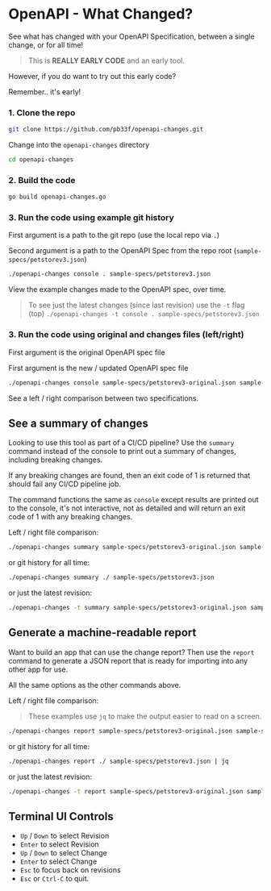 # OpenAPI - What Changed?

See what has changed with your OpenAPI Specification, between a single change, or for all time!

> This is **REALLY EARLY CODE** and an early tool.

However, if you do want to try out this early code?

Remember.. it's early!

### 1. Clone the repo

```bash
git clone https://github.com/pb33f/openapi-changes.git
```

Change into the `openapi-changes` directory

```bash
cd openapi-changes
```

### 2. Build the code

```bash
go build openapi-changes.go
```

### 3. Run the code using example git history

First argument is a path to the git repo (use the local repo via `.`)

Second argument is a path to the OpenAPI Spec from the repo root (`sample-specs/petstorev3.json`)


```bash
./openapi-changes console . sample-specs/petstorev3.json
```
View the example changes made to the OpenAPI spec, over time.

> To see just the latest changes (since last revision) use the `-t` flag (top)
> `./openapi-changes -t console . sample-specs/petstorev3.json`

### 3. Run the code using original and changes files (left/right)

First argument is the original OpenAPI spec file

First argument is the new / updated OpenAPI spec file

```bash
./openapi-changes console sample-specs/petstorev3-original.json sample-specs/petstorev3.json
```
See a left / right comparison between two specifications.

## See a summary of changes

Looking to use this tool as part of a CI/CD pipeline? Use the `summary` command instead of the 
console to print out a summary of changes, including breaking changes.

If any breaking changes are found, then an exit code of 1 is returned that should fail any CI/CD
pipeline job.

The command functions the same as `console` except results are printed out to the console, it's not
interactive, not as detailed and will return an exit code of 1 with any breaking changes.

Left / right file comparison:

```bash
./openapi-changes summary sample-specs/petstorev3-original.json sample-specs/petstorev3.json
```

or git history for all time:

```bash
./openapi-changes summary ./ sample-specs/petstorev3.json
```

or just the latest revision:

```bash
./openapi-changes -t summary sample-specs/petstorev3-original.json sample-specs/petstorev3.json
```

## Generate a machine-readable report

Want to build an app that can use the change report? Then use the `report` command to generate a JSON
report that is ready for importing into any other app for use. 

All the same options as the other commands above.

Left / right file comparison:

> These examples use `jq` to make the output easier to read on a screen.

```bash
./openapi-changes report sample-specs/petstorev3-original.json sample-specs/petstorev3.json | jq
```

or git history for all time:

```bash
./openapi-changes report ./ sample-specs/petstorev3.json | jq
```

or just the latest revision:

```bash
./openapi-changes -t report sample-specs/petstorev3-original.json sample-specs/petstorev3.json | jq
```

## Terminal UI Controls

* `Up` / `Down` to select Revision
* `Enter` to select Revision
* `Up` / `Down` to select Change
* `Enter` to select Change
* `Esc` to focus back on revisions
* `Esc` or `Ctrl-C` to quit.